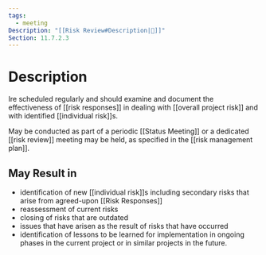 ```yaml
---
tags:
  - meeting
Description: "[[Risk Review#Description|📝]]"
Section: 11.7.2.3
---
```

# Description
Ire scheduled regularly and should examine and document the effectiveness of [[risk responses]] in dealing with [[overall project risk]] and with identified [[individual risk]]s.

May be conducted as part of a periodic [[Status Meeting]] or a dedicated [[risk review]] meeting may be held, as specified in the [[risk management plan]].
## May Result in
- identification of new [[individual risk]]s including secondary risks that arise from agreed-upon [[Risk Responses]]
- reassessment of current risks
- closing of risks that are outdated
- issues that have arisen as the result of risks that have occurred
- identification of lessons to be learned for implementation in ongoing phases in the current project or in similar projects in the future.